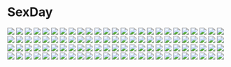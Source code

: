 # SexDay
![](https://konachan.com/image/dc36d6be241a57548e734e153b1515e2/Konachan.com%20-%20282573%20animal_ears%20bikini%20blush%20breasts%20cosplay%20fang%20fate_%28series%29%20navel%20pink_hair%20purple_eyes%20short_hair%20swimsuit%20tail%20thighhighs%20wolfgirl%20yumaomi.jpg)
![](https://konachan.com/image/7df4b421b361dbef00ac14ac70e6f436/Konachan.com%20-%2090241%20gokou_ruri%20machinosuke%20ore_no_imouto_ga_konna_ni_kawaii_wake_ga_nai.jpg)
![](https://konachan.com/image/ae51287b5fd6e4ab21f69b8362f6da47/Konachan.com%20-%20277584%20bed%20blue_eyes%20breasts%20cameltoe%20demon%20horns%20long_hair%20navel%20original%20panties%20pink_hair%20spread_legs%20succubus%20tail%20thighhighs%20underwear%20wings.jpg)
![](https://konachan.com/jpeg/1057a9cdb58acd092766c468f21f97e9/Konachan.com%20-%20133837%20blonde_hair%20dress%20flandre_scarlet%20hat%20red%20red_eyes%20sinzan%20touhou%20vampire%20wings.jpg)
![](https://konachan.com/image/76e691df0d97800b3926f308efe004ff/Konachan.com%20-%2084609%20animal_ears%20aqua_hair%20blue_eyes%20catgirl%20fang%20gloves%20hatsune_miku%20muni_%28artist%29%20scarf%20skirt%20tail%20twintails%20vocaloid.jpg)
![](https://konachan.com/jpeg/8d98dc99637af3fa4b92f344b1257d88/Konachan.com%20-%20189713%202girls%20akaza%20bed%20blue_eyes%20camera%20change%21_%7Eano_musume_ni_natte_kunkun_peropero%7E%20game_cg%20kinumura_ui%20kiss%20may-be_soft%20phone%20tagme%20yamahana_haruka%20yuri.jpg)
![](https://konachan.com/image/c26076dba70a611e4e6e50428fbc4a9c/Konachan.com%20-%2094526%20breasts%20cleavage%20collar%20feathers%20ikaros%20red_hair%20sora_no_otoshimono%20thighhighs%20wings.jpg)
![](https://konachan.com/jpeg/d1301e0a22cb6fe8d6e90f9b7a706b75/Konachan.com%20-%20211748%202girls%20blonde_hair%20choker%20clouds%20green_eyes%20inubouzaki_fuu%20inubouzaki_itsuki%20long_hair%20piza_rokumai%20ponytail%20school_uniform%20sky%20sunset.jpg)
![](https://konachan.com/jpeg/7d6f3ca909a6ed53735ce1a48b01b865/Konachan.com%20-%20261307%20aliasing%20aqua_eyes%20barefoot%20black_hair%20blush%20breasts%20flowers%20headdress%20long_hair%20navel%20nipples%20ribbons%20see_through%20water%20watermark%20white%20wings.jpg)
![](https://konachan.com/jpeg/8aff2ae4c59cd0b7dc48b2ecf42720d2/Konachan.com%20-%20242025%20beach%20bikini%20blush%20breasts%20brown_eyes%20brown_hair%20clouds%20flowers%20food%20fruit%20precure%20shade%20shirono%20short_hair%20signed%20sky%20swimsuit%20tree%20water.jpg)
![](https://konachan.com/jpeg/310dc72c9ca4a6a8a3d4f4130dbc3289/Konachan.com%20-%20282999%20anus%20ass%20barefoot%20bed%20blush%20brown_hair%20hat%20megumin%20nude%20penis%20pussy%20red_eyes%20sex%20short_hair%20staff%20uncensored%20witch_hat%20zen_o.jpg)
![](https://konachan.com/image/9bbe175214d8fe457829d564cdfcf7c0/Konachan.com%20-%2076409%202girls%20asanagi%20blonde_hair%20blue_hair%20bow%20dress%20fang%20hat%20heart%20long_hair%20red_eyes%20remilia_scarlet%20ribbons%20short_hair%20skirt%20touhou%20vampire%20wings.jpg)
![](https://konachan.com/image/988097dac9b2e08bf641b4e033fe25cd/Konachan.com%20-%20163525%20barefoot%20brown_hair%20building%20city%20original%20see_through%20signed%20xilveroxas.jpg)
![](https://konachan.com/image/c840e1f66db1fbb6ffc1aa07d671c54f/Konachan.com%20-%20266253%20aliasing%20animal%20blonde_hair%20brown_eyes%20bubbles%20cherry_blossoms%20fish%20flowers%20japanese_clothes%20kirisita%20long_hair%20original%20torii%20tree%20underwater%20water.jpg)
![](https://konachan.com/jpeg/23bb06b858d22307403cba1cd2285a6c/Konachan.com%20-%20294109%20najuco%20original%20polychromatic.jpg)
![](https://konachan.com/jpeg/792b202aef15fb0323441b30c5479924/Konachan.com%20-%20258264%20ass%20blue_eyes%20blush%20bodysuit%20breasts%20bunnygirl%20cum%20food%20long_hair%20nipples%20pantyhose%20pussy%20ribbons%20sex%20tail%20tears%20uncensored%20wings%20yellow_eyes.jpg)
![](https://konachan.com/image/d0d93f8661b252b8873310a06f0f6c44/Konachan.com%20-%20140761%20hatsune_miku%20vocaloid.jpg)
![](https://konachan.com/image/909e01eb7ac44ec455623237f1bed406/Konachan.com%20-%20165129%20bed%20brown_hair%20censored%20hiro_%28725611%29%20male%20original%20panties%20penis%20pink_hair%20pussy_juice%20red_eyes%20sex%20skirt%20thighhighs%20trap%20twintails%20underwear.jpg)
![](https://konachan.com/jpeg/4ea30a0106588a525a8eaae48cda146f/Konachan.com%20-%20101641%20game_cg%20nimura_yuushi%20oni_gokko%20purple_eyes%20school_uniform%20short_hair%20skirt%20thighhighs%20upskirt%20urabe_aoi.jpg)
![](https://konachan.com/jpeg/ff6d344da0c1aa8e09a0a20ff429b666/Konachan.com%20-%2065757%20beat_blades_haruka%20black_hair%20erect_nipples%20logo%20long_hair%20panties%20ponytail%20red_eyes%20subaru_%28beat_blades_haruka%29%20thighhighs%20underwear%20zoom_layer.jpg)
![](https://konachan.com/image/b90bb8421a6d4beaad10fb18623fd73f/Konachan.com%20-%2095916%20breasts%20cait%20mabinogi%20nao%20nipples%20nude.jpg)
![](https://konachan.com/image/80c27a108d03cdcbd8809d820b765180/Konachan.com%20-%20238821%20anus%20aqua_eyes%20aqua_hair%20ass%20breasts%20brown_hair%20censored%20gloves%20hat%20long_hair%20megumin%20nipples%20nopan%20ponytail%20pussy%20red_eyes%20short_hair%20wet%20witch_hat.jpg)
![](https://konachan.com/jpeg/b82507e23963da202d23b57e1190c179/Konachan.com%20-%20119776%20blonde_hair%20food%20game_cg%20golden_darkness%20kanna_asuke%20long_hair%20red_eyes%20taiyaki%20to_love_ru.jpg)
![](https://konachan.com/jpeg/a38d2d5804fde4479a502df8c0e22228/Konachan.com%20-%20131796%20game_cg%20olfina_von_rubens%20princess_style.jpg)
![](https://konachan.com/jpeg/707084cbc6b72d04623fbccd8bf6a1b1/Konachan.com%20-%20211953%20blonde_hair%20blue_eyes%20breast_grab%20brown_hair%20cameltoe%20fingering%20game_cg%20long_hair%20panties%20rken%20short_hair%20spread_legs%20thighhighs%20underwear%20whirlpool.jpg)
![](https://konachan.com/jpeg/ebf2ada1b33e6d0cc8ef36667cb526eb/Konachan.com%20-%20256047%20bed%20book%20braids%20cameltoe%20fingering%20girlfriend_%28kari%29%20kneehighs%20masturbation%20murakami_fumio%20pussy_juice%20tagme_%28artist%29.jpg)
![](https://konachan.com/jpeg/39e93c1ce41135c43e7cbb176bccddae/Konachan.com%20-%20243604%202girls%20aqua_eyes%20ayase_eri%20ball%20black_hair%20blonde_hair%20blush%20bow%20japanese_clothes%20red_eyes%20short_hair%20tagme_%28artist%29%20yazawa_nico.jpg)
![](https://konachan.com/image/06c47768b1c1b74488f9385494448bf0/Konachan.com%20-%20212209%20admiral_%28kancolle%29%20akitsushima_%28kancolle%29%20anthropomorphism%20blush%20censored%20fellatio%20kantai_collection%20kappipe_%28brd0520%29%20penis%20pubic_hair%20white_hair.jpg)
![](https://konachan.com/jpeg/36554f84bbd8e17c1803a4d565f239b7/Konachan.com%20-%20165636%20all_male%20black_hair%20butterfly%20male%20mask%20naruto%20naruto_shippuden%20onyaskr%20uchiha_obito%20white.jpg)
![](https://konachan.com/image/38a2c318a4bc8735567308fe2564f03c/Konachan.com%20-%20288737%20animal%20bou_nin%20building%20cat%20city%20original%20polychromatic%20reflection%20scenic%20stars%20water.jpg)
![](https://konachan.com/jpeg/01c0e8cd1cf5148783b407e580501dc6/Konachan.com%20-%20293865%20blue_hair%20blush%20breasts%20censored%20choker%20dark_skin%20flowers%20game_cg%20hinata_nao%20long_hair%20moonstone_cherry%20necklace%20nipples%20sex%20yellow_eyes.jpg)
![](https://konachan.com/jpeg/f6c230729f85e3097faaf68e5f16a645/Konachan.com%20-%20172019%202girls%20animal_ears%20apron%20black_hair%20blonde_hair%20headband%20ikegami_akane%20kimono%20kneehighs%20long_hair%20red_eyes%20ribbons%20short_hair%20twintails.jpg)
![](https://konachan.com/image/baafaca20af47dff1ce579a8b8468a20/Konachan.com%20-%20181642%20black_hair%20brown_eyes%20headband%20kasumigaoka_utaha%20long_hair%20musha_sabu%20pantyhose%20saenai_heroine_no_sodatekata%20school_uniform%20skirt%20white.jpg)
![](https://konachan.com/jpeg/f9b5267d117893c02f4e6fe4676f2cb1/Konachan.com%20-%20212779%20anthropomorphism%20ass%20blush%20brown_hair%20japanese_clothes%20kaga_%28kancolle%29%20kantai_collection%20kimono%20no_bra%20nopan%20ponytail%20ruschuto%20sideboob%20yellow_eyes.jpg)
![](https://konachan.com/image/40b97bae1eef8838e9cf4b485aaa5789/Konachan.com%20-%20224430%20ass%20change%20gloves%20headdress%20long_hair%20overwatch%20ponytail%20pussy%20signed%20thighhighs%20uncensored%20white%20widowmaker%20yellow_eyes.jpg)
![](https://konachan.com/image/3335cebca745ab43ff191e6348773de7/Konachan.com%20-%20184129%20aqua_eyes%20aqua_hair%20donut_hole_%28vocaloid%29%20goggles%20green_eyes%20green_hair%20gumi%20hat%20hatsune_miku%20kagamine_rin%20megurine_luka%20pink_hair%20tagme%20vocaloid.jpg)
![](https://konachan.com/image/012d931adc5c2c8d19d4f62fbbb8c72b/Konachan.com%20-%20159789%202girls%20abe_kanari%20flowers%20girls_und_panzer%20loli%20sakaguchi_karina%20short_hair%20utsugi_yuuki.jpg)
![](https://konachan.com/image/21a17d08b7604e25b38afdac4637b466/Konachan.com%20-%20113806%20cloud_strife%20final_fantasy%20final_fantasy_vii%20kuga_tsukasa%20tifa_lockhart.jpg)
![](https://konachan.com/jpeg/0e46a7a9e2bec82c2dcec2911eb650a1/Konachan.com%20-%20300082%20aqua_eyes%20bikini%20blonde_hair%20fate_grand_order%20fate_%28series%29%20lalazyt%20loli%20long_hair%20navel%20swimsuit%20third-party_edit%20white.jpg)
![](https://konachan.com/image/94551da5621cb6fbe57d0629bd9c77c6/Konachan.com%20-%20105916%20akemi_homura%20black_hair%20bow%20bow_%28weapon%29%20dress%20kaname_madoka%20long_hair%20oiun%20pantyhose%20pink_hair%20ribbons%20space%20tears%20thighhighs%20twintails%20weapon.jpg)
![](https://konachan.com/jpeg/2b94dd8ed7bcadbdf452d638fab4dec7/Konachan.com%20-%2067603%20all_male%20imitation_black_%28vocaloid%29%20kagamine_len%20kaito%20kamui_gakupo%20male%20vocaloid.jpg)
![](https://konachan.com/image/72188f6284e5c915a30e249aa1cdbe32/Konachan.com%20-%20145527%20black_hair%20blue_eyes%20blush%20long_hair%20nekobaka%20nude%20original%20white.jpg)
![](https://konachan.com/image/813a5b675ed1515d7db5ac8e9862f4bf/Konachan.com%20-%20190994%20cape%20flowers%20green_eyes%20green_hair%20hat%20inoshira%20knife%20long_hair%20mima%20touhou%20weapon.jpg)
![](https://konachan.com/jpeg/c2697d37315e919dd187858c231fcd64/Konachan.com%20-%2029333%20loli%20nipples%20panties%20pink_hair%20red_eyes%20sakura_musubi%20topless%20underwear.jpg)
![](https://konachan.com/image/0f9ef53137e85fa932fd1c26f1cb6bcc/Konachan.com%20-%2073118%20blue_hair%20brown_eyes%20hat%20wings%20yori.jpg)
![](https://konachan.com/image/1faa5fd7161ec9d4c3c0a3d5ed88542d/Konachan.com%20-%20101925%20hatsune_miku%20vocaloid.jpg)
![](https://konachan.com/jpeg/e07920386a79f4f16a519d3835867715/Konachan.com%20-%20195439%20kneehighs%20mikanururu%20original%20red_eyes%20red_hair%20short_hair%20tie%20vocaloid.jpg)
![](https://konachan.com/jpeg/f15006cee67a8cd890468172202462dc/Konachan.com%20-%20284987%20ass%20barefoot%20bed%20black_hair%20bra%20long_hair%20nipples%20no_bra%20nude%20original%20panties%20panty_pull%20senji_%28tegone_spike%29%20sideboob%20skirt%20underwear%20undressing.jpg)
![](https://konachan.com/image/896a1b7fbc0fba0afdbfe4c6c3182b59/Konachan.com%20-%2083508%2011spring%20brown_hair%20goggles%20green_hair%20gumi%20mosaic_roll_%28vocaloid%29%20orange_eyes%20sunglasses%20vocaloid.jpg)
![](https://konachan.com/image/3800a829e802f98a45a2149b0a64f727/Konachan.com%20-%2014300%20anthropomorphism%20christmas%20os-tan%20santa_costume%20windows%20xp.jpg)
![](https://konachan.com/jpeg/5a08bdc4a888d8e93bf8c8235d9c85be/Konachan.com%20-%20145712%20armor%20brown_eyes%20minami_machi%20skirt%20sword%20sword_art_online%20thighhighs%20weapon%20yuuki_asuna.jpg)
![](https://konachan.com/image/287d86c463179b4376837d0a353026d3/Konachan.com%20-%2048305%20favorite%20happy_margaret%21%20kokonoka%20rindou_saki.jpg)
![](https://konachan.com/jpeg/f4a80f3a4c4066c9b6704d5907ad809e/Konachan.com%20-%20118724%20chibi%20enomoto_yoshika%20game_cg%20hiiragi_tsukino%20hisagihara_ui%20komowata_haruka%20kureha_%28maikaze_no_melt%29%20maikaze_no_melt%20pointed_ears%20tsubaki_nazuna.jpg)
![](https://konachan.com/jpeg/5dc80538daf6f896b44cb5f526cc0fc8/Konachan.com%20-%20114385%20feathers%20school_uniform%20seeu%20thighhighs%20tiny_%28tini3030%29%20vocaloid%20wings.jpg)
![](https://konachan.com/image/c60b33eb27a0e81565091299f3bd3491/Konachan.com%20-%2050213%20bra%20karasuba_yukari%20muririn%20open_shirt%20pantyhose%20tenshinranman%20underwear%20yuzusoft.jpg)
![](https://konachan.com/image/28d59cb19930f88e67c533350e0147cb/Konachan.com%20-%2083336%20blonde_hair%20bou_nin%20original%20short_hair%20sword%20weapon.jpg)
![](https://konachan.com/image/ef263f938f5b2d06908373976dc61e7c/Konachan.com%20-%2053144%20horns%20kazuki_sanbi%20kirin_%28armor%29%20monster_hunter%20white.jpg)
![](https://konachan.com/jpeg/c313284cfca06f2b0f0a0dcef818247b/Konachan.com%20-%2073000%20japanese_clothes%20kimono%20kushinada_nemuru%20moon%20ookami_kakushi%20red_eyes%20scythe%20weapon.jpg)
![](https://konachan.com/image/dd9191dba6172a4d61dee0af4538ed3a/Konachan.com%20-%2017489%20vampire_princess_miyu.jpg)
![](https://konachan.com/jpeg/e45d333da4e10602be4bd31b73360d26/Konachan.com%20-%20149305%20cube%20game_cg%20group%20kanekiyo_miwa%20kurano-kunchi_no_futago_jijou%20kurano_ema%20kurano_izumi%20kurano_mikoto%20kurano_tomoka%20kurano_yae%20waitress.jpg)
![](https://konachan.com/image/dc5e0f376aa4d240097b2e78cd621c1c/Konachan.com%20-%20298267%20black_hair%20blood%20gradient%20grandialee%20himura_kenshin%20katana%20kimono%20knife%20long_hair%20male%20ponytail%20red_hair%20rurouni_kenshin%20sword%20tears%20weapon.jpg)
![](https://konachan.com/jpeg/f44cc3be975b230309c242f538cd00a2/Konachan.com%20-%2020463%202girls%20bow%20building%20chibi%20city%20clouds%20comic_party%20dress%20fan%20glasses%20green_hair%20inagawa_yuu%20long_hair%20ohba_eimi%20red_hair%20short_hair%20sky%20vector%20weapon.jpg)
![](https://konachan.com/image/116417e9848b59dd2f7c8b56b1030836/Konachan.com%20-%207377%20artoria_pendragon_%28all%29%20fate_%28series%29%20fate_stay_night%20saber%20saber_alter.jpg)
![](https://konachan.com/jpeg/34017056037aeadf6b2a1dfd4a284736/Konachan.com%20-%20202294%20blush%20bow%20brown_eyes%20brown_hair%20close%20minagiku%20original%20ponytail%20uniform.jpg)
![](https://konachan.com/image/eaa228f1a59c40016cad9d5b277c7132/Konachan.com%20-%209966%20bikini%20hat%20little_red_riding_hood%20long_hair%20navel%20red_riding_hood%20skintight%20swimsuit.jpg)
![](https://konachan.com/jpeg/2f2eab7c31f5b90485f67ba54abd60a3/Konachan.com%20-%20152100%20blue_eyes%20collar%20game_cg%20japanese_clothes%20kimono%20long_hair%20sengoku_hime%20white_hair.jpg)
![](https://konachan.com/image/1eeee5d0a3329485c6ac84f384e19b09/Konachan.com%20-%20120136%20emiya_kiritsugu%20fate_stay_night%20fate_zero%20fate_%28series%29%20kotomine_kirei%20loli%20male%20matou_kariya%20namanurui%20tohsaka_tokiomi%20uryuu_ryuunosuke%20waver_velvet.jpg)
![](https://konachan.com/image/dd48bae864fa2d42e637f40d50676636/Konachan.com%20-%2011237%20chii%20chobits%20clamp.jpg)
![](https://konachan.com/image/e84f36890818b5a3b902d7252b616a6e/Konachan.com%20-%2041972%20animal_ears%20eila_ilmatar_juutilainen%20kimishima_ao%20sanya_v_litvyak%20strike_witches%20tail.jpg)
![](https://konachan.com/jpeg/cb6e7e5d9413f00bb7c64eef25cc5832/Konachan.com%20-%2030351%20angel%20boots%20headphones%20long_hair%20original%20pink_hair%20ribbons%20shiratama_dango%20skirt%20tagme%20thighhighs%20wings.jpg)
![](https://konachan.com/image/fc6bfbf6cb411b450c9d93587c1537e3/Konachan.com%20-%20236981%202girls%20bow%20braids%20brown_eyes%20brown_hair%20hug%20inami_anju%20japanese_clothes%20kohaku_%28ambermoe%29%20orange_hair%20ponytail%20short_hair%20takami_chika%20wink%20yukata.jpg)
![](https://konachan.com/jpeg/e58063f834c22b8ae6358424f9dab397/Konachan.com%20-%20273233%202girls%20black_hair%20blush%20gray_eyes%20matsunaga_kouyou%20original%20pussy%20school_swimsuit%20short_hair%20swimsuit%20uncensored.jpg)
![](https://konachan.com/image/df3ee7e3202e1a5d897696a567e3f638/Konachan.com%20-%20181729%20berlinetta%20gray_hair%20lin%2B%20original%20paradise_%28pffk%29%20pink_eyes%20pink_hair%20pixiv_fantasia%20sword%20weapon.jpg)
![](https://konachan.com/image/5f74a8d1a824e5a62e0e486d52b1069f/Konachan.com%20-%2041658%20amamiya_yuuko%20ef%20sky.jpg)
![](https://konachan.com/image/b39f2a5d901027dd18ef201da2f0c79c/Konachan.com%20-%20106408%20all_male%20blue_hair%20kaito%20male%20vocaloid.jpg)
![](https://konachan.com/image/ea12268a60df12fb617f18aa4ba23d5e/Konachan.com%20-%20155110%20animal_ears%20bell%20blue_eyes%20catgirl%20collar%20dress%20feathers%20flowers%20long_hair%20mitsuki%20original%20petals%20see_through%20sky%20water%20wet%20white_hair%20wings.jpg)
![](https://konachan.com/image/32baff93981b464a33b6c751675783ee/Konachan.com%20-%20177544%20golden_darkness%20kurosaki_mea%20maid%20momo_velia_deviluke%20nana_asta_deviluke%20nipples%20nude%20pussy%20thighhighs%20third-party_edit%20to_love_ru%20uncensored.jpg)
![](https://konachan.com/image/aca0d800f635fff6cf2094cdd4a94b63/Konachan.com%20-%20304632%20bondage%20bow%20breasts%20chain%20konpaku_youmu%20myon%20navel%20pegashi%20shackles%20thighhighs%20touhou%20white_hair.jpg)
![](https://konachan.com/image/2a6fcdab154e41d8ac7afca0a960c545/Konachan.com%20-%20183841%20blue_eyes%20brown_hair%20gloves%20hat%20mahou_shoujo_lyrical_nanoha%20short_hair%20sm318%20staff%20yagami_hayate.jpg)
![](https://konachan.com/jpeg/a43794585f28aaae90a903cb718121fe/Konachan.com%20-%20162639%20aragaki_ayase%20blue_eyes%20blue_hair%20blush%20ore_no_imouto_ga_konna_ni_kawaii_wake_ga_nai%20soujun7023%20thighhighs.jpg)
![](https://konachan.com/image/b2018c909a77990e1e54d4a787b6baba/Konachan.com%20-%20133100%20blue_eyes%20blush%20bow%20breasts%20haramura_nodoka%20lasterk%20long_hair%20no_bra%20pink_hair%20saki%20tagme%20twintails.jpg)
![](https://konachan.com/jpeg/1df339931e9ecc73c061649f1ea0bc48/Konachan.com%20-%20181686%2035_%28pixiv%29%20all_male%20bandage%20blonde_hair%20eyepatch%20male%20short_hair%20teddy_bear%20white%20yellow_eyes.jpg)
![](https://konachan.com/image/7f26a17911920eaaada131cacc4c6f1d/Konachan.com%20-%209896%20fire%20hakua_ugetsu%20katana%20signed%20sword%20weapon%20wings.jpg)
![](https://konachan.com/image/f3b4ebd604ac76693cffb1c8edc17b10/Konachan.com%20-%20132017%20black%20kaname_madoka%20mahou_shoujo_madoka_magica.jpg)
![](https://konachan.com/image/1a27b21aceb0682bc3c4974be6ec9691/Konachan.com%20-%20179464%20armeechef%20blonde_hair%20breasts%20cleavage%20dress%20fire%20long_hair%20multiple_tails%20original%20red_eyes%20saberiii%20sword%20tail%20twintails%20vampire%20weapon.jpg)
![](https://konachan.com/jpeg/d407ff1d5af3a0cc5c3af33cedffad59/Konachan.com%20-%20220816%202girls%20aqua_eyes%20blonde_hair%20blush%20breast_grab%20breasts%20brown_hair%20chrono_clock%20game_cg%20koku%20long_hair%20ponytail%20purple_software%20red_eyes%20tie%20wink.jpg)
![](https://konachan.com/jpeg/2e75820c96a995c77a6b1055e78338fc/Konachan.com%20-%20104505%20bomi%20breasts%20censored%20game_cg%20isaki_chinu%20kajiki_aiko%20nipples%20no_pantsu%21%21%20oikawa_ayu%20pantyhose%20pussy%20sawara_hane%20tie%20torn_clothes%20wet.jpg)
![](https://konachan.com/image/c44e7f2898743f7c7084b23c8bac0c4f/Konachan.com%20-%2013926%20animal_ears%20catgirl%20school_uniform%20suzuhira_hiro.jpg)
![](https://konachan.com/image/3a0f64fa08328532e253886e99d68707/Konachan.com%20-%20119657%20breasts%20cleavage%20dress%20garter%20gray_hair%20korie_riko%20long_hair%20original%20staff%20twintails.jpg)
![](https://konachan.com/jpeg/74c4c6759b4defed1e0a4f6bedd92152/Konachan.com%20-%2086848%20blonde_hair%20feuille0818%20green_eyes%20hat%20komeiji_koishi%20touhou.jpg)
![](https://konachan.com/image/fe7b6c44a2c2cd80fa43bfd0865cc66c/Konachan.com%20-%20113381%20aragaki_ayase%20black_hair%20blush%20breasts%20censored%20cunnilingus%20game_cg%20kousaka_kirino%20long_hair%20ninoko%20nipples%20nude%20orange_hair%20pussy%20pussy_juice%20yuri.jpg)
![](https://konachan.com/jpeg/0a5948583600c0c20f123ae77b459393/Konachan.com%20-%20275707%20brown_eyes%20brown_hair%20choker%20dress%20industrial%20range_murata%20ribbons%20rooftop%20scan%20short_hair%20summer_dress%20third-party_edit.jpg)
![](https://konachan.com/image/5b5ace09994e6d3ab9f5076e98a48c5b/Konachan.com%20-%2018909%20aa_megami-sama%20angel%20belldandy%20wings.jpg)
![](https://konachan.com/image/bb0ae6e1c8c9864be7dc921a35275f3d/Konachan.com%20-%20129481%20hatsune_miku%20vocaloid.jpg)
![](https://konachan.com/jpeg/42d54e7570cc17b4cac35fd05a992867/Konachan.com%20-%20215542%20blush%20earmuffs%20hat%20original%20phone%20sarekoube%20scarf%20snow%20umbrella%20winter.jpg)
![](https://konachan.com/jpeg/d59bbde65709260f8e7625b99d324001/Konachan.com%20-%20289663%20apron%20breasts%20close%20kichiroku%20maid%20melonbooks%20navel%20nipples%20original%20skirt_lift%20waifu2x%20wristwear.jpg)
![](https://konachan.com/jpeg/26e624f1cd74f23f039d47c90b6f8a95/Konachan.com%20-%20161795%20all_male%20brown_hair%20green_eyes%20hat%20male%20mayokichi%20necklace%20ookido_green%20pokemon%20red_eyes%20red_%28pokemon%29%20white.jpg)
![](https://konachan.com/image/1dbd4f1c0d24182afbd05f7780a4b623/Konachan.com%20-%20299373%20animal%20building%20cat%20city%20original%20scenic%20shamo_gin.jpg)
![](https://konachan.com/image/d969ce3e4a17fd66a541d74ca245c502/Konachan.com%20-%20217857%20blue_hair%20braids%20hellshock%20red_eyes%20tattoo.jpg)
![](https://konachan.com/image/7109b778307da53787982c28be98d1e4/Konachan.com%20-%20196516%20akagi_%28kancolle%29%20anthropomorphism%20black_hair%20bow_%28weapon%29%20brown_eyes%20japanese_clothes%20kantai_collection%20long_hair%20viola_%28seed%29%20weapon.jpg)

